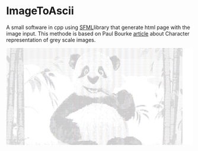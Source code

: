 # ImageToAscii
A small software in cpp using [SFML](https://en.wikipedia.org/wiki/Simple_and_Fast_Multimedia_Library)library that generate html page with the image input. This methode is based on  Paul Bourke [article](http://www.paulbourke.net/dataformats/asciiart/) about Character representation of grey scale images.

![Example](ImageToAscii.PNG)
